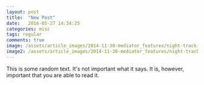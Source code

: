 ```yaml
---
layout: post
title:  "New Post"
date:   2016-05-27 14:34:25
categories: misc
tags: regular
comments: true
image: /assets/article_images/2014-11-30-mediator_features/night-track.JPG
image2: /assets/article_images/2014-11-30-mediator_features/night-track-mobile.JPG
---
```


This is some random text. It's not important what it says. It is, however, important that you are able to read it.
